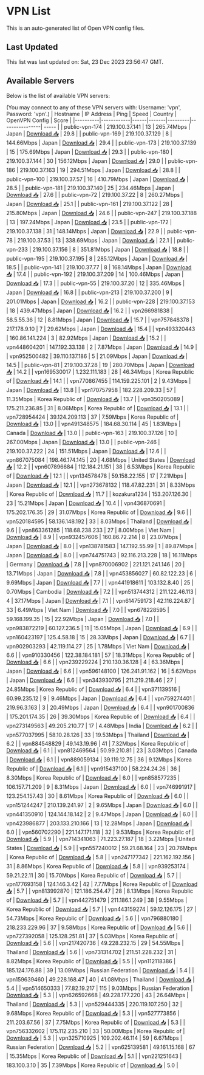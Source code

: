 # VPN List

This is an auto-generated list of Open VPN config files.

## Last Updated

This list was last updated on: Sat, 23 Dec 2023 23:56:47 GMT.

## Available Servers

Below is the list of available VPN servers:

(You may connect to any of these VPN servers with: Username: 'vpn', Password: 'vpn'.)
| Hostname | IP Address | Ping | Speed | Country | OpenVPN Config | Score |
|----------|------------|------|-------|---------|----------------| ----- |
| public-vpn-174 | 219.100.37.141 | 13 | 265.74Mbps | Japan | [Download 📥](./configs/server_0_JP.ovpn) | 29.8 |
| public-vpn-169 | 219.100.37.129 | 8 | 144.66Mbps | Japan | [Download 📥](./configs/server_1_JP.ovpn) | 29.4 |
| public-vpn-173 | 219.100.37.139 | 15 | 175.69Mbps | Japan | [Download 📥](./configs/server_2_JP.ovpn) | 29.3 |
| public-vpn-180 | 219.100.37.144 | 30 | 156.12Mbps | Japan | [Download 📥](./configs/server_3_JP.ovpn) | 29.0 |
| public-vpn-186 | 219.100.37.163 | 19 | 294.51Mbps | Japan | [Download 📥](./configs/server_4_JP.ovpn) | 28.8 |
| public-vpn-100 | 219.100.37.57 | 16 | 410.79Mbps | Japan | [Download 📥](./configs/server_5_JP.ovpn) | 28.5 |
| public-vpn-181 | 219.100.37.140 | 25 | 234.46Mbps | Japan | [Download 📥](./configs/server_6_JP.ovpn) | 27.6 |
| public-vpn-72 | 219.100.37.22 | 8 | 260.27Mbps | Japan | [Download 📥](./configs/server_7_JP.ovpn) | 25.1 |
| public-vpn-161 | 219.100.37.122 | 28 | 215.80Mbps | Japan | [Download 📥](./configs/server_8_JP.ovpn) | 24.6 |
| public-vpn-247 | 219.100.37.188 | 13 | 197.24Mbps | Japan | [Download 📥](./configs/server_9_JP.ovpn) | 23.5 |
| public-vpn-172 | 219.100.37.138 | 31 | 148.14Mbps | Japan | [Download 📥](./configs/server_10_JP.ovpn) | 22.9 |
| public-vpn-78 | 219.100.37.53 | 13 | 338.69Mbps | Japan | [Download 📥](./configs/server_11_JP.ovpn) | 22.1 |
| public-vpn-233 | 219.100.37.156 | 8 | 351.81Mbps | Japan | [Download 📥](./configs/server_12_JP.ovpn) | 18.8 |
| public-vpn-195 | 219.100.37.195 | 8 | 285.12Mbps | Japan | [Download 📥](./configs/server_13_JP.ovpn) | 18.5 |
| public-vpn-141 | 219.100.37.77 | 8 | 168.14Mbps | Japan | [Download 📥](./configs/server_14_JP.ovpn) | 17.4 |
| public-vpn-192 | 219.100.37.209 | 14 | 100.46Mbps | Japan | [Download 📥](./configs/server_15_JP.ovpn) | 17.3 |
| public-vpn-55 | 219.100.37.20 | 12 | 335.46Mbps | Japan | [Download 📥](./configs/server_16_JP.ovpn) | 16.8 |
| public-vpn-213 | 219.100.37.200 | 9 | 201.01Mbps | Japan | [Download 📥](./configs/server_17_JP.ovpn) | 16.2 |
| public-vpn-228 | 219.100.37.153 | 18 | 439.47Mbps | Japan | [Download 📥](./configs/server_18_JP.ovpn) | 16.2 |
| vpn266981838 | 58.5.55.36 | 12 | 8.81Mbps | Japan | [Download 📥](./configs/server_19_JP.ovpn) | 15.7 |
| vpn757848378 | 217.178.9.10 | 7 | 29.62Mbps | Japan | [Download 📥](./configs/server_20_JP.ovpn) | 15.4 |
| vpn493320443 | 160.86.141.224 | 3 | 82.92Mbps | Japan | [Download 📥](./configs/server_21_JP.ovpn) | 15.2 |
| vpn448604201 | 147.192.33.138 | 2 | 7.87Mbps | Japan | [Download 📥](./configs/server_22_JP.ovpn) | 14.9 |
| vpn952500482 | 39.110.137.186 | 5 | 21.09Mbps | Japan | [Download 📥](./configs/server_23_JP.ovpn) | 14.5 |
| public-vpn-81 | 219.100.37.28 | 19 | 280.70Mbps | Japan | [Download 📥](./configs/server_24_JP.ovpn) | 14.2 |
| vpn169530017 | 1.232.111.183 | 28 | 46.34Mbps | Korea Republic of | [Download 📥](./configs/server_25_KR.ovpn) | 14.1 |
| vpn770867455 | 114.159.225.101 | 2 | 9.43Mbps | Japan | [Download 📥](./configs/server_26_JP.ovpn) | 13.8 |
| vpn170757958 | 182.228.209.33 | 57 | 11.35Mbps | Korea Republic of | [Download 📥](./configs/server_27_KR.ovpn) | 13.7 |
| vpn350205089 | 175.211.236.85 | 31 | 8.06Mbps | Korea Republic of | [Download 📥](./configs/server_28_KR.ovpn) | 13.1 |
| vpn728954424 | 39.124.209.113 | 37 | 7.59Mbps | Korea Republic of | [Download 📥](./configs/server_29_KR.ovpn) | 13.0 |
| vpn491348575 | 184.68.30.114 | 45 | 1.83Mbps | Canada | [Download 📥](./configs/server_30_CA.ovpn) | 13.0 |
| public-vpn-163 | 219.100.37.126 | 10 | 267.00Mbps | Japan | [Download 📥](./configs/server_31_JP.ovpn) | 13.0 |
| public-vpn-246 | 219.100.37.222 | 24 | 151.51Mbps | Japan | [Download 📥](./configs/server_32_JP.ovpn) | 12.6 |
| vpn867075084 | 198.46.174.145 | 20 | 4.68Mbps | United States | [Download 📥](./configs/server_33_US.ovpn) | 12.2 |
| vpn607896684 | 112.184.21.151 | 38 | 6.53Mbps | Korea Republic of | [Download 📥](./configs/server_34_KR.ovpn) | 12.1 |
| vpn134578478 | 59.158.22.155 | 17 | 7.21Mbps | Japan | [Download 📥](./configs/server_35_JP.ovpn) | 12.1 |
| vpn273678132 | 118.47.82.231 | 31 | 8.33Mbps | Korea Republic of | [Download 📥](./configs/server_36_KR.ovpn) | 11.7 |
| kozakura1234 | 153.207.126.30 | 23 | 15.21Mbps | Japan | [Download 📥](./configs/server_37_JP.ovpn) | 10.4 |
| vpn436870691 | 175.202.176.35 | 29 | 31.07Mbps | Korea Republic of | [Download 📥](./configs/server_38_KR.ovpn) | 9.6 |
| vpn520184595 | 58.136.148.192 | 33 | 8.03Mbps | Thailand | [Download 📥](./configs/server_39_TH.ovpn) | 9.6 |
| vpn863361285 | 118.68.238.233 | 27 | 8.00Mbps | Viet Nam | [Download 📥](./configs/server_40_VN.ovpn) | 8.9 |
| vpn932457606 | 160.86.72.214 | 8 | 23.07Mbps | Japan | [Download 📥](./configs/server_41_JP.ovpn) | 8.0 |
| vpn138781583 | 147.192.55.99 | 1 | 89.87Mbps | Japan | [Download 📥](./configs/server_42_JP.ovpn) | 8.0 |
| vpn744751743 | 92.116.213.228 | 18 | 16.11Mbps | Germany | [Download 📥](./configs/server_43_DE.ovpn) | 7.8 |
| vpn870006902 | 221.121.241.146 | 20 | 13.71Mbps | Japan | [Download 📥](./configs/server_44_JP.ovpn) | 7.8 |
| vpn453856027 | 60.82.122.23 | 6 | 9.69Mbps | Japan | [Download 📥](./configs/server_45_JP.ovpn) | 7.7 |
| vpn441918611 | 103.132.8.40 | 25 | 0.70Mbps | Cambodia | [Download 📥](./configs/server_46_KH.ovpn) | 7.2 |
| vpn513744312 | 211.122.46.113 | 4 | 37.17Mbps | Japan | [Download 📥](./configs/server_47_JP.ovpn) | 7.1 |
| vpn614759173 | 42.116.224.87 | 33 | 6.49Mbps | Viet Nam | [Download 📥](./configs/server_48_VN.ovpn) | 7.0 |
| vpn678228595 | 59.168.199.35 | 15 | 22.92Mbps | Japan | [Download 📥](./configs/server_49_JP.ovpn) | 7.0 |
| vpn983872219 | 60.127.236.5 | 11 | 15.05Mbps | Japan | [Download 📥](./configs/server_50_JP.ovpn) | 6.9 |
| vpn160423197 | 125.4.58.18 | 15 | 28.33Mbps | Japan | [Download 📥](./configs/server_51_JP.ovpn) | 6.7 |
| vpn902903293 | 42.119.114.27 | 25 | 1.78Mbps | Viet Nam | [Download 📥](./configs/server_52_VN.ovpn) | 6.6 |
| vpn910330456 | 122.38.184.181 | 57 | 18.31Mbps | Korea Republic of | [Download 📥](./configs/server_53_KR.ovpn) | 6.6 |
| vpn239229224 | 210.130.36.128 | 4 | 63.36Mbps | Japan | [Download 📥](./configs/server_54_JP.ovpn) | 6.6 |
| vpn596148100 | 126.241.91.162 | 16 | 5.62Mbps | Japan | [Download 📥](./configs/server_55_JP.ovpn) | 6.6 |
| vpn343930795 | 211.219.218.46 | 27 | 24.85Mbps | Korea Republic of | [Download 📥](./configs/server_56_KR.ovpn) | 6.4 |
| vpn371139516 | 60.99.235.12 | 9 | 9.46Mbps | Japan | [Download 📥](./configs/server_57_JP.ovpn) | 6.4 |
| vpn759274401 | 219.96.3.163 | 3 | 20.49Mbps | Japan | [Download 📥](./configs/server_58_JP.ovpn) | 6.4 |
| vpn901700836 | 175.201.174.35 | 26 | 39.30Mbps | Korea Republic of | [Download 📥](./configs/server_59_KR.ovpn) | 6.4 |
| vpn273149563 | 49.205.210.77 | 17 | 4.48Mbps | India | [Download 📥](./configs/server_60_IN.ovpn) | 6.2 |
| vpn577037995 | 58.10.28.126 | 33 | 19.53Mbps | Thailand | [Download 📥](./configs/server_61_TH.ovpn) | 6.2 |
| vpn884548829 | 49.143.19.96 | 41 | 7.32Mbps | Korea Republic of | [Download 📥](./configs/server_62_KR.ovpn) | 6.1 |
| vpn812469564 | 50.99.210.81 | 23 | 3.03Mbps | Canada | [Download 📥](./configs/server_63_CA.ovpn) | 6.1 |
| vpn889059134 | 39.119.12.75 | 36 | 9.12Mbps | Korea Republic of | [Download 📥](./configs/server_64_KR.ovpn) | 6.1 |
| vpn915437100 | 58.224.24.26 | 36 | 8.30Mbps | Korea Republic of | [Download 📥](./configs/server_65_KR.ovpn) | 6.0 |
| vpn858577235 | 106.157.71.209 | 9 | 8.31Mbps | Japan | [Download 📥](./configs/server_66_JP.ovpn) | 6.0 |
| vpn746991917 | 123.254.157.43 | 30 | 8.61Mbps | Korea Republic of | [Download 📥](./configs/server_67_KR.ovpn) | 6.0 |
| vpn151244247 | 210.139.241.97 | 2 | 9.65Mbps | Japan | [Download 📥](./configs/server_68_JP.ovpn) | 6.0 |
| vpn441350910 | 124.144.18.142 | 2 | 9.47Mbps | Japan | [Download 📥](./configs/server_69_JP.ovpn) | 6.0 |
| vpn423986877 | 203.133.210.166 | 13 | 12.28Mbps | Japan | [Download 📥](./configs/server_70_JP.ovpn) | 6.0 |
| vpn560702290 | 221.147.171.118 | 32 | 9.53Mbps | Korea Republic of | [Download 📥](./configs/server_71_KR.ovpn) | 5.9 |
| vpn714341063 | 71.223.27.187 | 18 | 3.22Mbps | United States | [Download 📥](./configs/server_72_US.ovpn) | 5.9 |
| vpn557240012 | 59.21.68.164 | 23 | 20.76Mbps | Korea Republic of | [Download 📥](./configs/server_73_KR.ovpn) | 5.8 |
| vpn247177342 | 221.162.192.156 | 31 | 8.86Mbps | Korea Republic of | [Download 📥](./configs/server_74_KR.ovpn) | 5.8 |
| vpn939253174 | 59.21.22.11 | 30 | 15.70Mbps | Korea Republic of | [Download 📥](./configs/server_75_KR.ovpn) | 5.7 |
| vpn177693158 | 124.146.3.42 | 42 | 7.77Mbps | Korea Republic of | [Download 📥](./configs/server_76_KR.ovpn) | 5.7 |
| vpn813992870 | 121.186.254.47 | 28 | 8.13Mbps | Korea Republic of | [Download 📥](./configs/server_77_KR.ovpn) | 5.7 |
| vpn442751479 | 211.186.1.249 | 38 | 9.55Mbps | Korea Republic of | [Download 📥](./configs/server_78_KR.ovpn) | 5.7 |
| vpn443159274 | 59.12.126.175 | 27 | 54.73Mbps | Korea Republic of | [Download 📥](./configs/server_79_KR.ovpn) | 5.6 |
| vpn796880180 | 218.233.229.96 | 37 | 9.58Mbps | Korea Republic of | [Download 📥](./configs/server_80_KR.ovpn) | 5.6 |
| vpn727392058 | 125.128.251.81 | 37 | 5.03Mbps | Korea Republic of | [Download 📥](./configs/server_81_KR.ovpn) | 5.6 |
| vpn217420736 | 49.228.232.15 | 29 | 54.55Mbps | Thailand | [Download 📥](./configs/server_82_TH.ovpn) | 5.6 |
| vpn731314702 | 211.51.228.232 | 31 | 8.82Mbps | Korea Republic of | [Download 📥](./configs/server_83_KR.ovpn) | 5.5 |
| vpn112118386 | 185.124.176.88 | 39 | 13.09Mbps | Russian Federation | [Download 📥](./configs/server_84_RU.ovpn) | 5.4 |
| vpn159639460 | 49.228.168.47 | 40 | 41.08Mbps | Thailand | [Download 📥](./configs/server_85_TH.ovpn) | 5.4 |
| vpn514650333 | 77.82.19.217 | 115 | 9.03Mbps | Russian Federation | [Download 📥](./configs/server_86_RU.ovpn) | 5.3 |
| vpn626592668 | 49.228.177.220 | 43 | 26.64Mbps | Thailand | [Download 📥](./configs/server_87_TH.ovpn) | 5.3 |
| vpn529444335 | 220.119.107.250 | 32 | 9.68Mbps | Korea Republic of | [Download 📥](./configs/server_88_KR.ovpn) | 5.3 |
| vpn527773856 | 211.203.67.56 | 37 | 7.75Mbps | Korea Republic of | [Download 📥](./configs/server_89_KR.ovpn) | 5.3 |
| vpn756332602 | 175.112.235.210 | 33 | 50.00Mbps | Korea Republic of | [Download 📥](./configs/server_90_KR.ovpn) | 5.3 |
| vpn325710925 | 109.202.46.114 | 59 | 6.67Mbps | Russian Federation | [Download 📥](./configs/server_91_RU.ovpn) | 5.2 |
| vpn625139581 | 49.161.15.168 | 67 | 15.35Mbps | Korea Republic of | [Download 📥](./configs/server_92_KR.ovpn) | 5.1 |
| vpn221251643 | 183.100.3.10 | 35 | 7.39Mbps | Korea Republic of | [Download 📥](./configs/server_93_KR.ovpn) | 5.0 |

